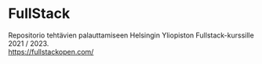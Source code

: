 # FullStack
Repositorio tehtävien palauttamiseen Helsingin Yliopiston Fullstack-kurssille 2021 / 2023.  
https://fullstackopen.com/  
